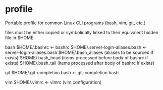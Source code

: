 profile
======

Portable profile for common Linux CLI programs (bash, vim, git, etc.)

files must be either copied or symbolically linked to their equivalent hidden file in $HOME

bash
$HOME/.bashrc <- bashrc
$HOME/.server-login-aliases.bash <- server-login-aliases.bash
$HOME/.bash_aliases (aliases to be sourced if exists)
$HOME/.bash_head (items processed before body of bashrc if exists)
$HOME/.bash_tail (items processed after body of bashrc if exists)

git
$HOME/.git-completion.bash <- git-completion.bash

vim
$HOME/.vimrc <- vimrc (vim configuration)

